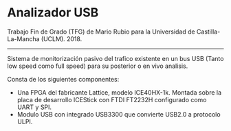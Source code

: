 # Analizador USB

Trabajo Fin de Grado (TFG) de Mario Rubio para la Universidad de Castilla-La-Mancha (UCLM). 2018.
___
Sistema de monitorización pasivo del trafico existente en un bus USB (Tanto low speed como full speed) para su posterior o en vivo analisis.

Consta de los siguientes componentes:

* Una FPGA del fabricante Lattice, modelo ICE40HX-1k. Montada sobre la placa de desarrollo ICEStick con FTDI FT2232H configurado como UART y SPI.
* Modulo USB con integrado USB3300 que convierte USB2.0 a protocolo ULPI.

<!-- ___

* __26/03/2018__ - _Reestructuración y nuevo punto de partida_
* __12/04/2018__ - _Añadida prueba de 60MHz externos en la placa ICEstick_
* __01/10/2018__ - _Multitud de cambios y añadidos [Por no haber ido actulizando esta lista de cámbios, no puedo especificar 🙁]_
* __01/10/2018__ - _Añadido módulo SPI (SPI\_COMM) que comunique el PC con la FPGA [V1]. TB incluido._
* __06/10/2018__ - _Añadidos archivos de cabecera para los módulos._
* __06/10/2018__ - _Retoques y solución de pequeños fallos en los módulos._
* __19/11/2018__ - _UART con buffer en Rx & Tx._
* __19/11/2018__ - _FIFO\_BRAM\_SYNC & FIFO\_REG._
* __19/11/2018__ - _Sync & Async reset config._
* __19/11/2018__ - _Ya no se utiliza arachne-pnr, ahora es nextpnr-ice40._
* __22/11/2018__ - _Añadido módulo ULPI de escritura de registros._
* __24/11/2018__ - _Añadido módulo ULPI de lectura de registros._
* __25/11/2018__ - _Añadido módulo ULPI de control._ -->